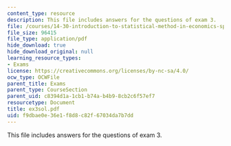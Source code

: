 ```yaml
---
content_type: resource
description: This file includes answers for the questions of exam 3.
file: /courses/14-30-introduction-to-statistical-method-in-economics-spring-2006/f9dbae0e36e1f8d8c82f67034da7b7dd_ex3sol.pdf
file_size: 96415
file_type: application/pdf
hide_download: true
hide_download_original: null
learning_resource_types:
- Exams
license: https://creativecommons.org/licenses/by-nc-sa/4.0/
ocw_type: OCWFile
parent_title: Exams
parent_type: CourseSection
parent_uid: c8394d1a-1cb1-b74a-b4b9-8cb2c6f57ef7
resourcetype: Document
title: ex3sol.pdf
uid: f9dbae0e-36e1-f8d8-c82f-67034da7b7dd
---
```

This file includes answers for the questions of exam 3.